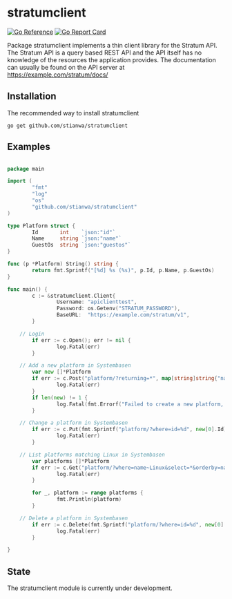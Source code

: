 # stratumclient
[![Go Reference](https://pkg.go.dev/badge/github.com/stianwa/stratumclient.svg)](https://pkg.go.dev/github.com/stianwa/stratumclient) [![Go Report Card](https://goreportcard.com/badge/github.com/stianwa/stratumclient)](https://goreportcard.com/report/github.com/stianwa/stratumclient)

Package stratumclient implements a thin client library for the Stratum
API. The Stratum API is a query based REST API and the API itself has
no knowledge of the resources the application provides. The documentation
can usually be found on the API server at https://example.com/stratum/docs/

Installation
------------

The recommended way to install stratumclient

```
go get github.com/stianwa/stratumclient
```

Examples
--------

```go

package main

import (
        "fmt"
        "log"
        "os"
        "github.com/stianwa/stratumclient"
)

type Platform struct {
        Id       int    `json:"id"`
        Name     string `json:"name"`
        GuestOs  string `json:"guestos"`
}

func (p *Platform) String() string {
        return fmt.Sprintf("[%d] %s (%s)", p.Id, p.Name, p.GuestOs)
}

func main() {
        c := &stratumclient.Client{
                Username: "apiclienttest",
                Password: os.Getenv("STRATUM_PASSWORD"),
                BaseURL:  "https://example.com/stratum/v1",
        }

	// Login
        if err := c.Open(); err != nil {
                log.Fatal(err)
        }

	// Add a new platform in Systembasen
        var new []*Platform
        if err := c.Post("platform/?returning=*", map[string]string{"name":"Linux new platform"}, &new); err != nil {                                                                   
                log.Fatal(err)
        }
        if len(new) != 1 {
                log.Fatal(fmt.Errorf("Failed to create a new platform, didn't return 1 row"))
        }

	// Change a platform in Systembasen
        if err := c.Put(fmt.Sprintf("platform/?where=id=%d", new[0].Id), map[string]string{"guestos":"LINUX_64"}, nil); err != nil {                                                    
                log.Fatal(err)
        }

	// List platforms matching Linux in Systembasen
        var platforms []*Platform
        if err := c.Get("platform/?where=name~Linux&select=*&orderby=name", &platforms); err != nil {
                log.Fatal(err)
        }

        for _, platform := range platforms {
                fmt.Println(platform)
        }

	// Delete a platform in Systembasen
        if err := c.Delete(fmt.Sprintf("platform/?where=id=%d", new[0].Id), nil, nil); err != nil  {                                                                                    
                log.Fatal(err)
        }

}
```

State
-------
The stratumclient module is currently under development.
